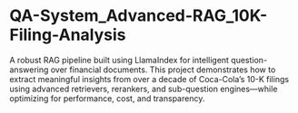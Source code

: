 # QA-System_Advanced-RAG_10K-Filing-Analysis
A robust RAG pipeline built using LlamaIndex for intelligent question-answering over financial documents. This project demonstrates how to extract meaningful insights from over a decade of Coca-Cola’s 10-K filings using advanced retrievers, rerankers, and sub-question engines—while optimizing for performance, cost, and transparency.
